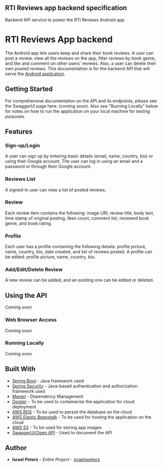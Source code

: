 ## RTI Reviews app backend specification
Backend API service to power the RTI Reviews Android app

# RTI Reviews App backend
The Android app lets users keep and share their book reviews. A user can post a review, view all the reviews on the app, filter reviews by book genre, and like and comment on other users' reviews. Also, a user can delete their own posted reviews. This documentation is for the backend API that will serve the [Android application](https://github.com/israelopeters/rti-reviews-android).

## Getting Started

For comprehensive documentation on the API and its endpoints, please see the SwaggerUI page here: (coming soon). 
Also see "Running Locally" below for notes on how to run the application on your local machine for testing purposes.


## Features

### Sign-up/Login
A user can sign up by entering basic details (email, name, country, bio) or using their Google account. The user can log in using an email and a password or through their Google account.

### Reviews List
A signed-in user can view a list of posted reviews.

### Review
Each review item contains the following: image URI, review title, body text, time stamp of original posting, likes count, comment list, reviewed book genre, and book rating.

### Profile
Each user has a profile containing the following details: profile picture, name, country, bio, date created, and list of reviews posted. A profile can be edited: profile picture, name, country, bio.

### Add/Edit/Delete Review
A new review can be added, and an existing one can be edited or deleted. 

## Using the API
Coming soon

### Web Browser Access
Coming soon

### Running Locally
Coming soon

## Built With

* [Spring Boot](https://spring.io/projects/spring-boot) - Java framework used
* [Spring Security](https://spring.io/projects/spring-security) - Java-based authentication and authorization framework used
* [Maven](https://maven.apache.org/) - Dependency Management
* [Docker](https://www.docker.com/) - To be used to containerize the application for cloud deployment
* [AWS RDS](https://aws.amazon.com/rds/) - To be used to persist the database on the cloud
* [AWS Elastic Beanstalk](https://aws.amazon.com/elasticbeanstalk/) - To be used for hosting the application on the cloud
* [AWS S3](https://aws.amazon.com/s3/) - To be used for storing app images
* [SwaggerUI/Open API](https://swagger.io/tools/swagger-ui/) - Used to document the API

## Author

* **Israel Peters** - *Entire Project* - [israelopeters](https://github.com/israelopeters)
